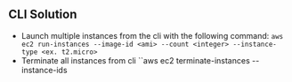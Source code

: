 ## CLI Solution
- Launch multiple instances from the cli with the following command:
``aws ec2 run-instances --image-id <ami> --count <integer> --instance-type <ex. t2.micro>``
- Terminate all instances from cli 
``aws ec2 terminate-instances --instance-ids <imageid> <imageid> <etc>
